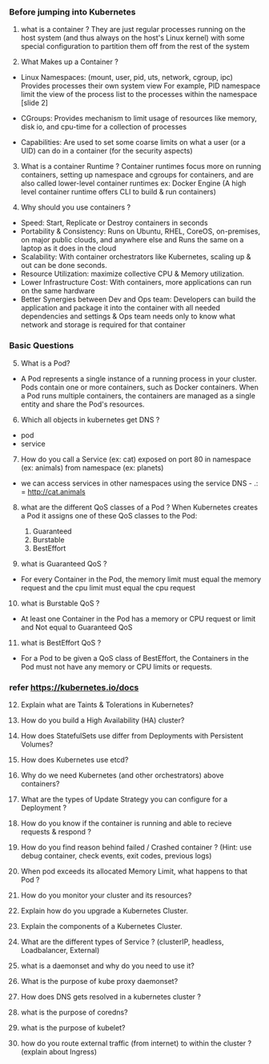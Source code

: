 ### Before jumping into Kubernetes 

1. what is a container ?
They are just regular processes running on the host system (and thus always on the host's Linux kernel) with some special configuration to partition them off from the rest of the system

2. What Makes up a Container ?
* Linux Namespaces: (mount, user, pid, uts, network, cgroup, ipc) Provides processes their own system view
  For example, PID namespace limit the view of the process list to the processes within the namespace [slide 2]

* CGroups: Provides mechanism to limit usage of resources like memory, disk io, and cpu-time for a collection of processes 

* Capabilities: Are used to set some coarse limits on what a user (or a UID) can do in a container (for the security aspects)


3. What is a container Runtime ?
Container runtimes focus more on running containers, setting up namespace and cgroups for containers, and are also called lower-level container runtimes
ex: Docker Engine (A high level container runtime offers CLI to build & run containers)

4. Why should you use containers ?
* Speed: Start, Replicate or Destroy containers in seconds
* Portability & Consistency: Runs on Ubuntu, RHEL, CoreOS, on-premises, on major public clouds, and anywhere else and Runs the same on a laptop as it does in the cloud
* Scalability: With container orchestrators like Kubernetes, scaling up & out can be done seconds.
* Resource Utilization: maximize collective CPU & Memory utilization.
* Lower Infrastructure Cost:  With containers, more applications can run on the same hardware
* Better Synergies between Dev and Ops team: Developers can build the application and package it into the container with all needed dependencies and settings & Ops team needs only to know what network and storage is required for that container


### Basic Questions 

5. What is a Pod?
- A Pod represents a single instance of a running process in your cluster. Pods contain one or more containers, such as Docker containers. When a Pod runs multiple containers, the containers are managed as a single entity and share the Pod's resources.

6. Which all objects in kubernetes get DNS ?
- pod 
- service

7. How do you call a Service (ex: cat) exposed on port 80 in namespace (ex: animals) from namespace (ex: planets)
- we can access services in other namespaces using the service DNS - <Service>.<Namespace>:<Port> = http://cat.animals

8. what are the different QoS classes of a Pod ?
When Kubernetes creates a Pod it assigns one of these QoS classes to the Pod:
    1. Guaranteed
    2. Burstable
    3. BestEffort

9. what is Guaranteed QoS ?
- For every Container in the Pod, the memory limit must equal the memory request and the cpu limit must equal the cpu request

10. what is Burstable QoS ?
- At least one Container in the Pod has a memory or CPU request or limit and Not equal to Guaranteed  QoS

11. what is BestEffort QoS ?
- For a Pod to be given a QoS class of BestEffort, the Containers in the Pod must not have any memory or CPU limits or requests.

### refer https://kubernetes.io/docs 

12. Explain what are Taints & Tolerations in Kubernetes?

13. How do you build a High Availability (HA) cluster?

14. How does StatefulSets use differ from Deployments with Persistent Volumes?

15. How does Kubernetes use etcd?

16. Why do we need Kubernetes (and other orchestrators) above containers?

17. What are the types of Update Strategy you can configure for a Deployment ?

18. How do you know if the container is running and able to recieve requests & respond ?

19. How do you find reason behind failed / Crashed container ? (Hint: use debug container, check events, exit codes, previous logs)

20. When pod exceeds its allocated Memory Limit, what happens to that Pod ?

21. How do you monitor your cluster and its resources?

22. Explain how do you upgrade a Kubernetes Cluster.

23. Explain the components of a Kubernetes Cluster.

24. What are the different types of Service ? (clusterIP, headless, Loadbalancer, External)

25. what is a daemonset and why do you need to use it?

26. What is the purpose of kube proxy daemonset?

27. How does DNS gets resolved in a kubernetes cluster ?

28. what is the purpose of coredns?

29. what is the purpose of kubelet?

30. how do you route external traffic (from internet) to within the cluster ? (explain about Ingress)
